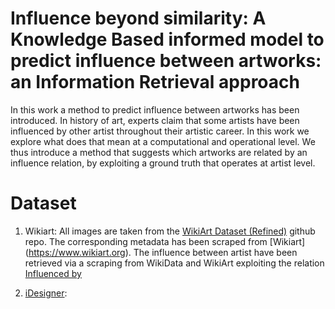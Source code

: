 # Influence beyond similarity: A Knowledge Based informed model to predict influence between artworks: an Information Retrieval approach
In this work a method to predict influence between artworks has been introduced.
In history of art, experts claim that some artists have been influenced by other artist throughout their artistic career. In this work we explore what does that mean at a computational and operational level. We thus introduce a method that suggests which artworks are related by an influence relation, by exploiting a ground truth that operates at artist level.


# Dataset
1. Wikiart: All images are taken from the [WikiArt Dataset (Refined)](https://github.com/cs-chan/ArtGAN/tree/master/WikiArt%20Dataset) github repo. The corresponding metadata has been scraped from [Wikiart] (https://www.wikiart.org). The influence between artist have been retrieved via a scraping from WikiData and WikiArt exploiting the relation [Influenced by](https://www.wikidata.org/wiki/Property:P737)

2. [iDesigner](https://www.kaggle.com/competitions/idesigner/data): 

